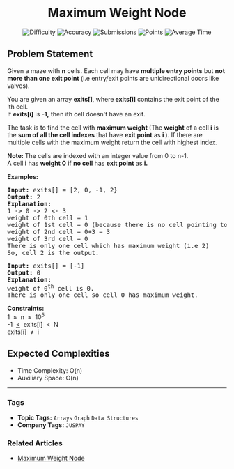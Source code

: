 <h1 align="center">Maximum Weight Node</h1>

<p align="center">
  <img alt="Difficulty" title="Difficulty" src="https://custom-icon-badges.demolab.com/badge/Difficulty: Easy-1F222E?style=for-the-badge&logoColor=white&logo=fire"/>
  <img alt="Accuracy" title="Accuracy" src="https://custom-icon-badges.demolab.com/badge/Accuracy: 53.85%25-1F222E?style=for-the-badge&logoColor=white&logo=target"/>
  <img alt="Submissions" title="Submissions" src="https://custom-icon-badges.demolab.com/badge/Submissions: 32K+-1F222E?style=for-the-badge&logoColor=white&logo=repo"/>
  <img alt="Points" title="Points" src="https://custom-icon-badges.demolab.com/badge/Points: 2-1F222E?style=for-the-badge&logoColor=white&logo=award"/>
  <img alt="Average Time" title="Average Time" src="https://custom-icon-badges.demolab.com/badge/Average%20Time: N/A-1F222E?style=for-the-badge&logoColor=white&logo=clock"/>
</p>

## Problem Statement

Given a maze with <b>n</b> cells. Each cell may have <b>multiple entry points</b> but <b>not more than one exit point</b> (i.e entry/exit points are unidirectional doors like valves).

You are given an array <b>exits[]</b>, where<b> exits[i] </b>contains the exit point of the ith cell.<br>If <b>exits[i]</b> is <b>-1,</b> then ith cell doesn't have an exit. 

The task is to find the cell with <b>maximum weight </b>(The <b>weight</b> of a cell <b>i</b> is the <b>sum of all the cell indexes</b> that have <b>exit point</b> as <b>i </b>). If there are multiple cells with the maximum weight return the cell with highest index.

<b>Note: </b>The cells are indexed with an integer value from 0 to n-1.<br>A cell <b>i</b> has <b>weight 0</b> if <b>no cell</b> has <b>exit point</b> as <b>i.</b>

<b><b>Examples:</b></b>

<pre><b><b>Input: </b></b>exits[] = [2, 0, -1, 2}<b>
<b>Output:</b> </b>2<b>
<b>Explanation</b>: 
</b>1 -> 0 -> 2 <- 3
weight of 0th cell = 1
weight of 1st cell = 0 (because there is no cell pointing to the 1st cell)
weight of 2nd cell = 0+3 = 3
weight of 3rd cell = 0
There is only one cell which has maximum weight (i.e 2)<br>So, cell 2 is the output.</pre>

<pre><b><b>Input: </b></b>exits[] = [-1]<b>
<b>Output:</b> </b>0<b>
<b>Explanation</b>:
</b>weight of 0<sup>th</sup> cell is 0.
There is only one cell so cell 0 has maximum weight.
</pre>

<b><b>Constraints:</b></b><br>1  ≤  n  ≤  10<sup>5</sup><br>-1  <u><</u>  exits[i]  <  N<br>exits[i]  ≠  i

## Expected Complexities
- Time Complexity: O(n)
- Auxiliary Space: O(n)

<hr>

### Tags
- **Topic Tags:** `Arrays` `Graph` `Data Structures`
- **Company Tags:** `JUSPAY`

### Related Articles
- [Maximum Weight Node](https://www.geeksforgeeks.org/maximum-weight-node/)
